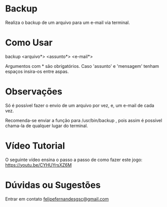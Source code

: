 # Backup
Realiza o backup de um arquivo para um e-mail via terminal.

# Como Usar

 backup <arquivo*> <assunto*> <mensagem> <e-mail*>

 Argumentos com * são obrigatórios.
 Caso 'assunto' e 'mensagem' tenham espaços insira-os entre aspas.

# Observações
 Só é possível fazer o envio de um arquivo por vez, e, um e-mail de cada vez.
 
 Recomenda-se enviar a função para /usr/bin/backup , pois assim é possível chama-la de qualquer lugar do terminal.
 
# Vídeo Tutorial
O seguinte vídeo ensina o passo a passo de como fazer este jogo: https://youtu.be/CYHUYrsXZ6M
 
# Dúvidas ou Sugestões
 Entrar em contato <felipefernandesgsc@gmail.com>
